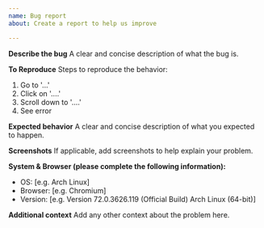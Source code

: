 ```yaml
---
name: Bug report
about: Create a report to help us improve

---
```


**Describe the bug**
A clear and concise description of what the bug is.

**To Reproduce**
Steps to reproduce the behavior:
1. Go to '...'
2. Click on '....'
3. Scroll down to '....'
4. See error

**Expected behavior**
A clear and concise description of what you expected to happen.

**Screenshots**
If applicable, add screenshots to help explain your problem.

**System & Browser (please complete the following information):**
 - OS: [e.g. Arch Linux]
 - Browser: [e.g. Chromium]
 - Version: [e.g. Version 72.0.3626.119 (Official Build) Arch Linux (64-bit)]

**Additional context**
Add any other context about the problem here.
